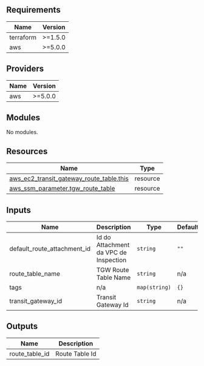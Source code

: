 <!-- BEGIN_TF_DOCS -->
## Requirements

| Name | Version |
|------|---------|
| terraform | >=1.5.0 |
| aws | >=5.0.0 |

## Providers

| Name | Version |
|------|---------|
| aws | >=5.0.0 |

## Modules

No modules.

## Resources

| Name | Type |
|------|------|
| [aws_ec2_transit_gateway_route_table.this](https://registry.terraform.io/providers/hashicorp/aws/latest/docs/resources/ec2_transit_gateway_route_table) | resource |
| [aws_ssm_parameter.tgw_route_table](https://registry.terraform.io/providers/hashicorp/aws/latest/docs/resources/ssm_parameter) | resource |

## Inputs

| Name | Description | Type | Default | Required |
|------|-------------|------|---------|:--------:|
| default\_route\_attachment\_id | Id do Attachment da VPC de Inspection | `string` | `""` | no |
| route\_table\_name | TGW Route Table Name | `string` | n/a | yes |
| tags | n/a | `map(string)` | `{}` | no |
| transit\_gateway\_id | Transit Gateway Id | `string` | n/a | yes |

## Outputs

| Name | Description |
|------|-------------|
| route\_table\_id | Route Table Id |
<!-- END_TF_DOCS -->